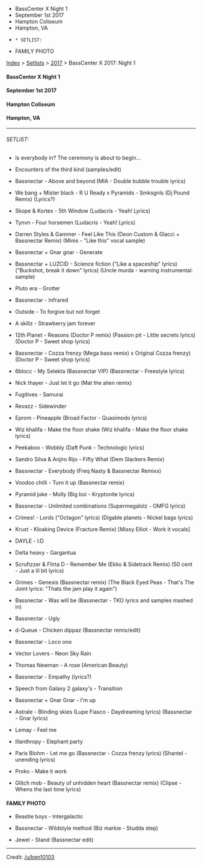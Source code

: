   * BassCenter X Night 1
  * September 1st 2017
  * Hampton Coliseum
  * Hampton, VA
  *     * SETLIST:
  * FAMILY PHOTO

[Index](https://www.reddit.com/r/bassnectar/wiki/index) >
[Setlists](https://www.reddit.com/r/bassnectar/wiki/interactive/setlists) >
[2017](https://www.reddit.com/r/bassnectar/wiki/interactive/setlists/2017) >
BassCenter X 2017: Night 1

#### BassCenter X Night 1

#### September 1st 2017

#### Hampton Coliseum

#### Hampton, VA



* * *

###### SETLIST:

  * Is everybody in? The ceremony is about to begin...

  * Encounters of the third kind (samples/edit)

  * Bassnectar - Above and beyond (MIA - Double bubble trouble lyrics)

  * We bang + Mister black - R U Ready x Pyramids - Smksgnls (Dj Pound Remix) (Lyrics?)

  * Skope & Kortex - 5th Window (Ludacris - Yeah! Lyrics)

  * Tynvn - Four horsemen (Ludacris - Yeah! Lyrics)

  * Darren Styles & Gammer - Feel Like This (Deon Custom & Glacci + Bassnectar Remix) (Mims - "Like this" vocal sample)

  * Bassnectar + Gnar gnar - Generate

  * Bassnectar + LUZCID - Science fiction ("Like a spaceship" lyrics) ("Buckshot, break it down" lyrics) (Uncle murda - warning instrumental: sample)

  * Pluto era - Grotter

  * Bassnectar - Infrared

  * Outside - To forgive but not forget

  * A skillz - Strawberry jam forever

  * 12th Planet - Reasons (Doctor P remix) (Passion pit - Little secrets lyrics) (Doctor P - Sweet shop lyrics)

  * Bassnectar - Cozza frenzy (Mega bass remix) x Original Cozza frenzy) (Doctor P - Sweet shop lyrics) 

  * 6blocc - My Selekta (Bassnectar VIP) (Bassnectar - Freestyle lyrics)

  * Nick thayer - Just let it go (Mat the alien remix)

  * Fugitives - Samurai 

  * Revazz - Sidewinder

  * Eprom - Pineapple (Broad Factor - Quasimodo lyrics)

  * Wiz khalifa - Make the floor shake (Wiz khalifa - Make the floor shake lyrics)

  * Peekaboo - Wobbly (Daft Punk - Technologic lyrics)

  * Sandro Silva & Anjiro Rijo - Fifty What (Dem Slackers Remix)

  * Bassnectar - Everybody (Freq Nasty & Bassnectar Remixx)

  * Voodoo chilli - Turn it up (Bassnectar remix)

  * Pyramid juke - Molly (Big boi - Kryptonite lyrics)

  * Bassnectar - Unlimited combinations (Supermegalolz - OMFG lyrics)

  * Crimes! - Lords ("Octagon" lyrics) (Digable planets - Nickel bags lyrics)

  * Krust - Kloaking Device (Fracture Remix) [Missy Elliot - Work it vocals]

  * DAYLE - l:D

  * Delta heavy - Gargantua

  * Scrufizzer & Flirta D - Remember Me (Ekko & Sidetrack Remix) (50 cent - Just a lil bit lyrics)

  * Grimes - Genesis (Bassnectar remix) (The Black Eyed Peas - That's The Joint lyrics: "Thats the jam play it again")

  * Bassnectar - Was will be (Bassnectar - TKO lyrics and samples mashed in)

  * Bassnectar - Ugly

  * d-Queue - Chicken dippaz (Bassnectar remix/edit)

  * Bassnectar - Loco ono

  * Vector Lovers - Neon Sky Rain

  * Thomas Newman - A rose (American Beauty)

  * Bassnectar - Empathy (lyrics?)

  * Speech from Galaxy 2 galaxy's - Transition 

  * Bassnectar + Gnar Gnar - I'm up

  * Astrale - Blinding skies (Lupe Fiasco - Daydreaming lyrics) (Bassnectar - Gnar lyrics) 

  * Lemay - Feel me

  * Illanthropy - Elephant party

  * Paris Blohm - Let me go (Bassnectar - Cozza frenzy lyrics) (Shantel - unending lyrics)

  * Proko - Make it work

  * Glitch mob - Beauty of unhidden heart (Bassnectar remix) (Clipse - Whens the last time lyrics)

#### FAMILY PHOTO

  * Beastie boys - Intergalactic

  * Bassnectar - Wildstyle method (Biz markie - Studda step)

  * Jewel - Stand (Bassnectar edit)

* * *

Credit: [/u/ben10103](/u/ben10103)

